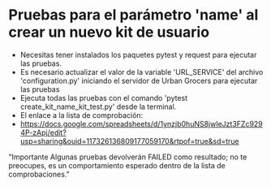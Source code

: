 # Pruebas para el parámetro 'name' al crear un nuevo kit de usuario
- Necesitas tener instalados los paquetes pytest y request para ejecutar las pruebas.
- Es necesario actualizar el valor de la variable 'URL_SERVICE' del archivo 'configuration.py' iniciando el servidor de Urban Grocers para ejecutar las pruebas
- Ejecuta todas las pruebas con el comando 'pytest create_kit_name_kit_test.py' desde la terminal.
- El enlace a la lista de comprobación:
- https://docs.google.com/spreadsheets/d/1ynzjb0huNS8jwIeJzt3FZc9294P-zApj/edit?usp=sharing&ouid=117326136809177059170&rtpof=true&sd=true

"Importante
Algunas pruebas devolverán FAILED como resultado; no te preocupes, 
es un comportamiento esperado dentro de la lista de comprobaciones."